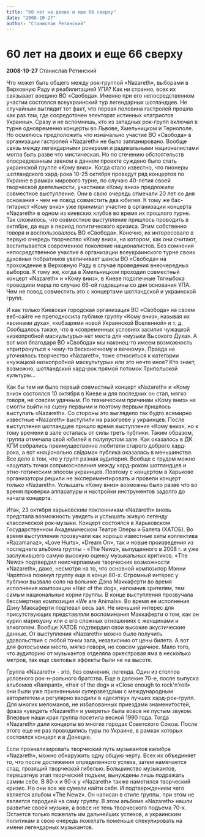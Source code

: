 ```yaml
---
title: "60 лет на двоих и еще 66 сверху"
date: "2008-10-27"
author: "Станислав Ретинский"
---
```


# 60 лет на двоих и еще 66 сверху

**2008-10-27** Станислав Ретинский

Что может быть общего между рок-группой «Nazareth», выборами в Верховную Раду и реабилитацией УПА?  Как ни странно, всех их связывает воедино ВО «Свобода». Именно при его непосредственном участии состоялся всеукраинский тур легендарных шотландцев. Не случайным выглядит тот факт, что первая половина гастролей прошла как раз там, где сосредоточен электорат истинных «патриотов Украины». Сразу и не вспомнишь, кто из западных рок-групп включал в турне одновременно концерты во Львове, Хмельницком и Тернополе. Но осмелюсь предположить что изначально участие ВО «Свобода» в организации гастролей «Nazareth» не было запланировано. Вообще связь между легендарными рокерами и радикальными националистами могла быть разве что мистическая. Но по стечению обстоятельств опосредованным звеном в данном проекте суждено было стать украинской группе «Кому вниз». Когда стало известно, что пионеры шотландского хард-рока 10-25 октября проведут ряд концертов по Украине в рамках мирового турне, по случаю 40-летия своей творческой деятельности, участники «Кому вниз» предложили совместное выступление. Они в свою очередь отмечали 20 лет со дня основания - чем не повод совместить два юбилея. К тому же бас-гитарист «Кому вниз» уже принимал участие в организации концерта «Nazareth» в одном из киевских клубов во время их прошлого турне. Так сложилось, что совместное выступление пришлось проводить в октябре, да еще в период политического кризиса. Этим собственно говоря и воспользовалось ВО «Свобода». Конечно, их интересовало в первую очередь творчество «Кому вниз», на котором, как они считают, воспитывается современное поколение националистов. Без сомнения непосредственное участие в организации всеукраинского турне своих духовных побратимов увеличивает шансы ВО «Свобода» на прохождение в Верховную Раду в случае проведения внеочередных выборов. К тому же, когда в Хмельницком проходил совместный концерт «Nazareth» и «Кому вниз», в Киеве подопечные Тягныбока проводили марш по случаю 66-ой годовщины со дня основания УПА. Чем не повод совместить это с концертами шотландской и украинской групп.

И как только Киевская городская организация ВО «Свобода» на своем веб-сайте не преподносила публике группу «Кому вниз», называя их «воинами духа», «кобзарями новой Украинской Вселенной» и т. д. Сообщалось также, что в «современных условиях засилия чужацкой низкопробной маскультуры» нет места для «музыки Высокого Духа». А вот мол благодаря ВО «Свобода» мы наконец-то имеем возможность «притронуться к чему-то бесконечному и вечному». Правда не уточнялось творчество «Nazareth», тоже относиться к категории «чужацкой низкопробной маскультуры» или это нечто иное? Кто знает, возможно, шотландский хард-рок прямой потомок Трипольской культуры...

Как бы там ни было первый совместный концерт «Nazareth» и «Кому вниз» состоялся 10 октября в Киеве и для последних он стал, мягко говоря, не совсем удачным. По техническим причинам «Кому вниз» не смогли выйти на сцену первыми и поэтому первым пришлось выступать «Nazareth». Со стороны это выглядело так будто всемирно известные «Nazareth» выступили на разогреве у украинцев. После выступления шотландцев пришло время выступления «Кому вниз», но к тому времени в зале осталась от силы треть публики. Таким образом, группа отмечала свой юбилей в полупустом зале. Как оказалось в ДК КПИ собрались преимущественно любители старого доброго хард-рока, а вот «національно свідома» публика оказалась в меньшинстве. Все дело в том, что у групп разная аудитория. Вообще с трудом можно нащупать точки соприкосновения между хард-роком шотландцев и этно-готическим эпосом украинцев. Поэтому с концертом в Харькове организаторы решили не экспериментировать и провели концерт только «Nazareth». Услышать «Кому вниз» возможны было разве что во время проверки аппаратуры и настройки инструментов задолго до начала концерта.

Итак, 23 октября харьковским поклонникам «Nazareth» вновь предстала возможность увидеть и услышать живую легенду классической рок-музыки. Концерт состоялся в Харьковском Государственном Академическом Театре Оперы и Балета (ХАТОБ). Во время выступления прозвучали как хорошо известные хиты коллектива «Razamanaz», «Love Hurts», «Dream On», так и новые произведения из последнего альбома группы - «The Newz», выпущенного в 2008 г. и уже заслужившего самую высокую оценку музыкальных критиков. «The Newz» подтвердил неисчерпаемые творческие возможности «Nazareth», даже, несмотря на то, что  основной композитор Мэнни Чарлтона покинул группу еще в конце 80-х. Огромный интерес у публики вызвало соло на волынке Дэна Маккаферти во время исполнения композиции «Hair of the dog», напомнив зрителям, тем самым национальные корни группы. В конце выступления прозвучала бессмертная композиция «We are Animals». Во время ее исполнения Дэну Маккаферти подпевал весь зал. Не меньший интерес для присутствующих представляли воспоминания Маккаферти о том, как он курил марихуану или о его сложных отношениях с женщинами и алкоголем. Вообще ХАТОБ подтвердил свои высокие акустические данные. От выступления «Nazareth» можно было получить удовольствие с любой точки зала, независимо от цены билета. А вот для фотосъемки место, мягко говоря, не совсем удачное. Мало того, что аудиторию от музыкантов отделяла оркестровая яма в несколько метров, так еще световые эффекты были не на высоте.

Группа «Nazareth» - это, без сомнения, легенда. Один из столпов условного рок-н-рольного братства. Еще в далекие 70-е, после выпуска альбомов «Rampant», «Hair of the dog» и «Close enough to rock'n'roll» они были уже признанными суперзвездами с международным авторитетом и регулярно входили в «десятку» лучших хард-рок-групп. Для многих меломанов, не избалованных приездами знаменитостей, фраза «увидеть «Nazareth» и умереть» была вовсе не пустым звуком. Впервые наши края группа посетила весной 1990 года. Тогда «Nazareth» дали концерты во многих городах Советского Союза. После этого еще не раз проводились туры по Украине, в рамках которых состоялся концерт и в Донецке.

Если проанализировать творческий путь музыкантов калибра «Nazareth», можно обнаружить одну общую черту. Всех их объединяет то, что после достижения определенного успеха, затем намечается спад, грозящий творческой гибелью. Большинство музыкантов, перешагнув этап творческий подъем, вынуждены лишь подражать самим себе. В 80-х и 90-х у «Nazareth» также наметился творческий кризис. Но они все же сумели найти себя. И подтверждением чего является альбом «The Newz». Он написан в стиле группы, при этом не является пародией на саму группу. В этом альбоме «Nazareth» нашли развитие своей музыки, а вовсе не тень творческого подъема 70-х. Остается только пожелать им дальнейших  успехов, а украинским политикам в свою очередь пожелать поменьше спекулировать на имени легендарных музыкантов.